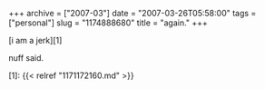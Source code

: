 +++
archive = ["2007-03"]
date = "2007-03-26T05:58:00"
tags = ["personal"]
slug = "1174888680"
title = "again."
+++

[i am a jerk][1]

nuff said.

[1]: {{< relref "1171172160.md" >}}

